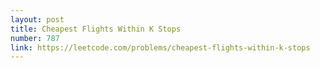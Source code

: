 ```yaml
---
layout: post
title: Cheapest Flights Within K Stops
number: 787
link: https://leetcode.com/problems/cheapest-flights-within-k-stops
---
```

